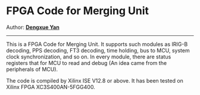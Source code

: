 # FPGA Code for Merging Unit
Author: **[Dengxue Yan](https://sites.google.com/site/ydengxue/)**
****

This is a FPGA Code for Merging Unit. It supports such modules as IRIG-B decoding, PPS decoding, FT3 decoding, time holding, bus to MCU, system clock synchronization, and so on. In every module, there are status registers that for MCU to read and debug (An idea came from the peripherals of MCU).
 
The code is compiled by Xilinx ISE V12.8 or above. It has been tested on Xilinx FPGA XC3S400AN-5FGG400.